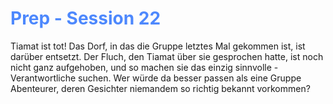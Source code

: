# <font color = 4d88fd>Prep - Session 22</font>
Tiamat ist tot! Das Dorf, in das die Gruppe letztes Mal gekommen ist, ist darüber entsetzt. Der Fluch, den Tiamat über sie gesprochen hatte, ist noch nicht ganz aufgehoben, und so machen sie das einzig sinnvolle - Verantwortliche suchen. Wer würde da besser passen als eine Gruppe Abenteurer, deren Gesichter niemandem so richtig bekannt vorkommen?